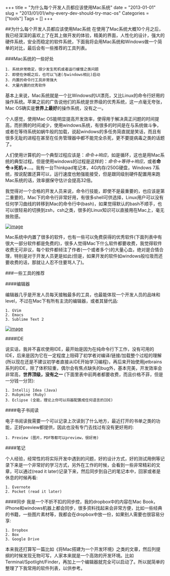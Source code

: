 +++
title = "为什么每个开发人员都应该使用Mac系统"
date = "2013-01-01"
slug = "2013/01/01/why-every-dev-should-try-mac-os"
Categories = ["tools"]
Tags = []
+++

##为什么每个开发人员都应该使用Mac系统
在使用了Mac系统大概10个月之后，我已经深深的喜欢上了在其上做开发的体验，精美的界面，人性化的设计，强大的硬件系统，安全而稳定的软件系统，下面我将会用Mac系统和Windows做一个简单的对比，最后会有一些推荐的工具列表。

###Mac系统的一些好处

	1. 系统非常稳定，很少发生死机或者运行缓慢之类问题
	2. 即使在休眠之后，也可以飞速(与windows相比)启动
	3. 内置的命令行工具非常强大
	4. 大量内置的优秀软件

基本上来说，Mac系统就是一个比Windows的UI漂亮，又比Linux的命令行好用的操作系统。苹果之前的广告说他们的系统是世界级的优秀系统，这一点毫无夸张，Mac OS确实是**世界上最好**的操作系统，没有之一。

个人感觉，使用Mac OS能明显提高开发效率，使得用于解决真正问题的时间提高，而折腾的时间减少，使用windows系统，有很多的时间是在与系统做斗争，或者在等待系统如蜗牛般的加载，说起windows的多任务简直就是笑话，而且有很多无耻的进程在甚至在任务管理器中都不能完全杀死，更不要提病毒之类的话题了。

人们使用计算机的一个典型过程应该是：*命令->响应*，如是循环，这也是用Mac系统的典型过程。但是使用windows的过程是这样的：*命令->等待->响应*，或者**命令->死机->…**。我有一台Thinkpad笔记本，4G内存/250G硬盘，Windows 7系统，按说配置还算可以，运行速度也勉强能接受，但是跟同级别硬件配置用来跑Mac系统的话，效率据保守估计会提高32倍。

我觉得对一个合格的开发人员来说，命令行技能，即使不是最重要的，也应该是第二重要的，Mac下的命令行非常好用，有很多shell可供选择，Linux用户可以没有任何学习曲线的转移到Mac的命令行中(bash)，如果觉得默认的bash不顺手，也可以很轻易的切换到zsh，csh之类，很多的Linux知识可以直接用在Mac上，毫无挫败感。

[![image](/images/2013/01/shell-mac-resized.png)](http:///images/2013/01/shell-mac.png)

Mac系统中内置了很多的软件，也有一些可以免费获得的优秀软件(下面列表中有很大一部分软件都是免费的)，很多人觉得Mac下什么软件都要收费，我觉得软件收费无可非议，每个软件都倾注了作者(一个或者多个)的大量心血，绝对是合情合理，特别是对于开发人员更是如此(但是，如果开发的软件如windows般垃圾而还要收费的话，那就让人忍不住要骂人了)。

###一些工具的推荐

####编辑器

编辑器几乎是开发人员每天接触最多的工具，也最能体现一个开发人员的品味和level，不过在Mac下有所有主流的编辑器，或者其替代品:

	1. GVim
	2. Emacs
	3. Sublime Text 2

[![image](/images/2013/01/vim-mac-dev-resized.png)](/images/2013/01/vim-mac-dev.png)

####IDE

说实话，我并不喜欢使用IDE，最开始是因为在纯命令行下工作，没有可用的IDE，后来是因为它在一定程度上阻碍了初学者对编译/链接/加载整个过程的理解(所以现在还是不建议初学者直接从IDE开始学习编程)，再后来开始使用jetbrains系列的IDE，除了体积较重，偶尔会有焦点缺失的bug外，基本完美，开发效率会非常高，**世界顶级，没有之一** (下面里表中前两者都要收费，而且价格不菲，但是一分钱一分货):

	1. Intellij Idea (Java)
	2. Rubymine (Ruby)
	3. Eclipse (全能，理论上你可以将器配置成任何语言的IDE)

####电子书阅读

电子书阅读我需要一个可以记录上次读到了什么地方，最近打开的书单之类的功能，正好preview都提供，因此也没有专门去找过有没有更好用的:

	1. Preview (图片，PDF等都可以preview，很好用)
	
####笔记

个人经验，经常性的将实际开发中遇到的问题，好的设计方式，好的测试用例等记录下来是一个非常好的学习方式，另外在工作的时候，会看到一些非常精彩的文章，可以通过(read it later)记录下来，然后同步到自己的笔记本中，回家或者是休息的时候再看:

	1. Evernote
	2. Pocket (read it later)

####同步
我是一个不折不扣的同步控，我的dropbox中的内容在Mac Book，iPhone和windows机器上都会同步，很多资料找起来会非常方便，比如一些经典的书籍，一些图片素材等，我都会在dropbox中放一份，如果别人需要也很容易分享:

	1. Dropbox
	2. Box
	3. Google Drive


本来我还打算写一篇比如《将Mac搭建为一个开发环境》之类的文章，然后列提纲的时候发现无物可写，人家本来就是一个高效的开发环境。比如Terminal/Spotlight/Finder，再加上一个编辑器就完全可以启动了。所以就简单的整理了下我常用的软件列表，以供参考。
